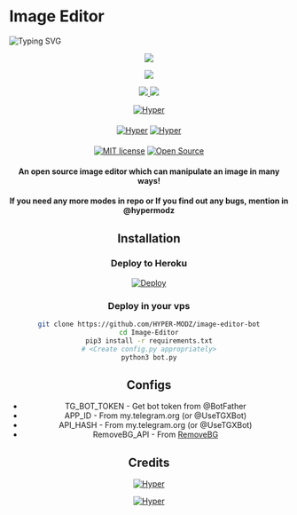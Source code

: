 # Image Editor

<img
        src="https://readme-typing-svg.herokuapp.com/?size=30&width=800&lines=Click+On+The+Image+To+Install+The+Bot."
            alt="Typing SVG"
        />
    </a>
</p>
<div align="center">

<p align="center">
  <a href="https://youtu.be/AQfxImYJc0A"><img src="https://i.ibb.co/FwFdBpy/20220117-111409.png" />
</p>

<p align="center">
  <a href="https://www.python.org">
    <img src="http://ForTheBadge.com/images/badges/made-with-python.svg">

  </a>
</p>
<p align="center">
  <a href="https://github.com/HYPER-MODZ/image-editor-bot/stargazers">
    <img src="https://img.shields.io/github/stars/HYPER-MOD/image-editor-bot?style=social">

  </a>
  
  <a href="https://github.com/HYPER-MODZ/image-editor-bot/fork">
    <img src="https://img.shields.io/github/forks/HYPER-MOD/image-editor-bot?label=Fork&style=social">

  </a>  
</p>

[![Hyper](https://img.shields.io/badge/HyperMod-Channel-orange?style=for-the-badge&logo=telegram)](https://t.me/hypermodofficial)  
ㅤㅤㅤㅤㅤㅤㅤ  
[![Hyper](https://img.shields.io/badge/HyperMod-Support-red?style=flat&logo=telegram)](https://telegram.dog/TroJanzSupport)  [![Hyper](https://img.shields.io/badge/HyperMod-Website-red?style=flat&logo=CodersRank)](https://hypermodz.ml)  
ㅤㅤㅤㅤㅤㅤㅤ  
[![MIT license](https://img.shields.io/badge/License-MIT-blue?style=flat)](https://github.com/HYPER-MODZ/image-editor-bot/blob/main/COPYING)  [![Open Source](https://badges.frapsoft.com/os/v2/open-source.svg?v=103)](https://github.com/HYPER-MODZ/image-editor-bot)





#### An open source image editor which can manipulate an image in many ways!
#### If you need any more modes in repo or If you find out any bugs, mention in @hypermodz

## Installation

### Deploy to Heroku
[![Deploy](https://www.herokucdn.com/deploy/button.svg)](https://heroku.com/deploy?template=https://github.com/telegramtest63/image-editor-bot)

### Deploy in your vps
```sh
git clone https://github.com/HYPER-MODZ/image-editor-bot
cd Image-Editor
pip3 install -r requirements.txt
# <Create config.py appropriately>
python3 bot.py
```

## Configs

* TG_BOT_TOKEN  - Get bot token from @BotFather
* APP_ID        - From my.telegram.org (or @UseTGXBot)
* API_HASH      - From my.telegram.org (or @UseTGXBot)
* RemoveBG_API  - From [RemoveBG](https://www.remove.bg/b/background-removal-api)

## Credits

[![Hyper](https://img.shields.io/badge/Stack_Overflow-FE7A16?style=for-the-badge&logo=stack-overflow&logoColor=white)](https://stackoverflow.com/)

[![Hyper](https://img.shields.io/badge/Pyrogram%20-%23F37626.svg?&style=for-the-badge&logo=telegram&logoColor=white)](https://github.com/pyrogram/pyrogram)
